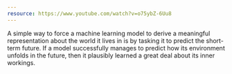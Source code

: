 ```yaml
---
resource: https://www.youtube.com/watch?v=o75ybZ-6Uu8
---
```


A simple way to force a machine learning model to derive a meaningful representation about the world it lives in is by tasking it to predict the short-term future. If a model successfully manages to predict how its environment unfolds in the future, then it plausibly learned a great deal about its inner workings.
